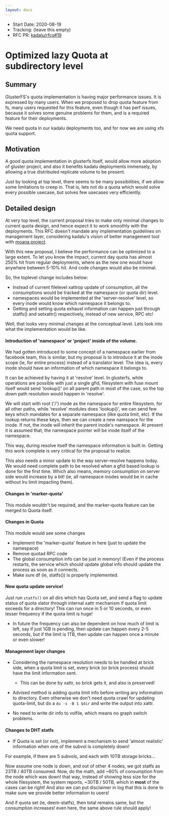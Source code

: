 ```yaml
---
layout: docs
---
```

- Start Date: 2020-08-19
- Tracking: (leave this empty)
- RFC PR: [kadalu/rfcs#19](https://github.com/kadalu/rfcs/pull/19)

# Optimized lazy Quota at subdirectory level

## Summary

GlusterFS's quota implementation is having major performance issues. It is
expressed by many users. When we proposed to drop quota feature from fs, many
users requested for this feature, even though it has perf issues, because it
solves some genuine problems for them, and is a required feature for their
deployments.

We need quota in our kadalu deployments too, and for now we are using xfs quota
support.

## Motivation

A good quota implementation in glusterfs itself, would allow more adoption
of gluster project, and also it benefits kadalu deployments immensely, by
allowing a true distributed replicate volume to be present.

Just by looking at top level, there seems to be many possibilities, if we allow
some limitations to creep in. That is, lets not do a quota which would solve
every possible usecase, but solves few usecases very efficiently.


## Detailed design

At very top level, the current proposal tries to make only minimal changes to
current quota design, and hence expect it to work smoothly with the deployments.
This RFC doesn't mandate any implementation guidelines on management layer,
considering kadalu's vision of better management tool with
[moana project](https://github.com/kadalu/moana).

With this new proposal, I believe the performance can be optimized to
a large extent. To let you know the impact, current day quota has almost
250% hit from regular deployments, where as the new one would have anywhere
between 5-10% hit. And code changes would also be minimal.


So, the toplevel change includes below:

* Instead of current filelevel xattrop update of consumption, all the
  consumptions would be tracked at the namespace (or quota dir) level.
* namespaces would be implemented at the 'server-resolve' level, so
  every inode would know which namespace it belongs to.
* Getting and setting quota exhaust information can happen just through
  statfs() and setxattr() respectively, instead of new service, RPC etc!


Well, that looks very minimal changes at the conceptual level. Lets look into
what the implementation would be like.


#### Introduction of 'namespace' or 'project' inside of the volume.

We had gotten introduced to some concept of a namespace earlier from facebook team, this is similar, but my proposal is to introduce it at the inode scope (ie, for entire process) instead of a translator level. The idea is, every inode should have an information of which namespace it belongs to.

It can be achieved by having it at 'resolve' level. In glusterfs, while operations are possible with just a single gfid, filesystem with fuse mount itself would send 'lookup()' on all parent path in most of the case, so the top down path resolution would happen in 'resolve'.

We will start with root ('/') inode as the namespace for entire filesystem. for all other paths, while 'resolve' modules does 'lookup()', we can send few keys which mandates for a separate namespace (like quota limit, etc). If the lookup returns these keys, then we can create a new namspace for the inode. If not, the inode will inherit the parent inode's namespace. At present it is assumed that, the namespace pointer will be inode itself of the namespace.

This way, during resolve itself the namespace information is built in. Getting this work complete is very critical for the proposal to realize.

This also needs a minor update to the way server-resolve happens today. We would need complete path to be resolved when a gfid based lookup is done for the first time. Which also means, memory consumption on server side would increase by a bit! (ie, all namespace inodes would be in cache without lru limit impacting them).


#### Changes in 'marker-quota'

This module wouldn't be required, and the marker-quota feature can be merged to Quota itself.


#### Changes in Quota

This module would see some changes

* Implement the 'marker-quota' feature in here (just to update the namespace)
* Remove quotad RPC code
* The global consumption info can be just in memory! (Even if the process restarts, the service which should update global info should update the process as soon as it connects.
* Make sure df (ie, statfs()) is properly implemented.

#### New quota update service!

Just run `statfs()` on all dirs which has Quota set, and send a flag to update status of quota xlator through internal xattr mechanism if quota limit exceeds for a directory! This can run once in 5 or 10 seconds, or even lesser frequency if the quota limit is huge!

* In future the frequency can also be dependent on how much of limit is left, say if just 1GB is pending, then update can happen every 2-5 seconds, but if the limit is 1TB, then update can happen once a minute or even slower!


#### Management layer changes

* Considering the namespace resolution needs to be handled at brick side, when a quota limit is set, every brick (or brick process) should have the limit information sent.
  - This can be done by xattr, so brick gets it, and also is preserved!

* Advised method is adding quota limit info before writing any information to directory. Even otherwise we don't need quota crawl for updating quota-limit, but do a `du -s -B 1 $dir` and write the output into xattr.

* No need to write dir info to volfile, which means no graph switch problems.


#### Changes to DHT statfs

* If Quota is set (or not), implement a mechanism to send 'almost realistic' information when one of the subvol is completely down!

For example, if there are 5 subvols, and each with 10TB storage bricks...

Now assume one node is down, and out of other 4 nodes, we got statfs as 23TB / 40TB consumed. Now, do the math, add ~60% of consumption from the node which was down! that way, instead of showing less size for the whole filesystem, the system reports, ~30TB / 50TB, which in **most** of the cases can be right! And also we can put disclaimer in log that this is done to make sure we provide better information to users!

And if quota set (ie, deem-statfs), then total remains same, but the consumption increases! even here, the same above rule should apply!

